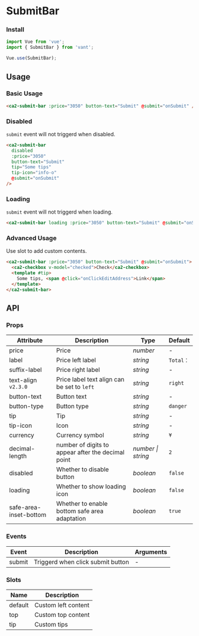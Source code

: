 # SubmitBar

### Install

```js
import Vue from 'vue';
import { SubmitBar } from 'vant';

Vue.use(SubmitBar);
```

## Usage

### Basic Usage

```html
<ca2-submit-bar :price="3050" button-text="Submit" @submit="onSubmit" />
```

### Disabled

`submit` event will not triggerd when disabled.

```html
<ca2-submit-bar
  disabled
  :price="3050"
  button-text="Submit"
  tip="Some tips"
  tip-icon="info-o"
  @submit="onSubmit"
/>
```

### Loading

`submit` event will not triggerd when loading.

```html
<ca2-submit-bar loading :price="3050" button-text="Submit" @submit="onSubmit" />
```

### Advanced Usage

Use slot to add custom contents.

```html
<ca2-submit-bar :price="3050" button-text="Submit" @submit="onSubmit">
  <ca2-checkbox v-model="checked">Check</ca2-checkbox>
  <template #tip>
    Some tips, <span @click="onClickEditAddress">Link</span>
  </template>
</ca2-submit-bar>
```

## API

### Props

| Attribute | Description | Type | Default |
| --- | --- | --- | --- |
| price | Price | _number_ | - |
| label | Price left label | _string_ | `Total：` |
| suffix-label | Price right label | _string_ | - |
| text-align `v2.3.0` | Price label text align can be set to `left` | _string_ | `right` |
| button-text | Button text | _string_ | - |
| button-type | Button type | _string_ | `danger` |
| tip | Tip | _string_ | - |
| tip-icon | Icon | _string_ | - |
| currency | Currency symbol | _string_ | `¥` |
| decimal-length | number of digits to appear after the decimal point | _number \| string_ | `2` |
| disabled | Whether to disable button | _boolean_ | `false` |
| loading | Whether to show loading icon | _boolean_ | `false` |
| safe-area-inset-bottom | Whether to enable bottom safe area adaptation | _boolean_ | `true` |

### Events

| Event  | Description                       | Arguments |
| ------ | --------------------------------- | --------- |
| submit | Triggerd when click submit button | -         |

### Slots

| Name    | Description         |
| ------- | ------------------- |
| default | Custom left content |
| top     | Custom top content  |
| tip     | Custom tips         |
